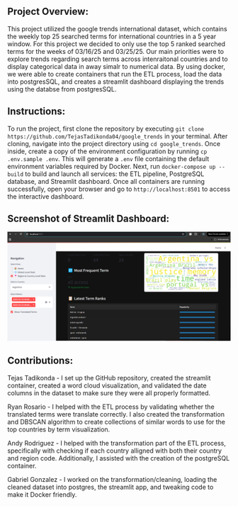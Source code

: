 ## Project Overview:

This project utilized the google trends international dataset, which contains the weekly top 25 searched terms for international countries in a 5 year window. For this project we decided to only use the top 5 ranked searched terms for the weeks of 03/16/25 and 03/25/25. Our main priorities were to explore trends regarding search terms across intenraitonal countries and to display categorical data in away simalr to numerical data. By using docker, we were able to create containers that run the ETL process, load the data into postgresSQL, and creates a streamlit dashboard displaying the trends using the databse from postgresSQL.


## Instructions:
To run the project, first clone the repository by executing `git clone https://github.com/TejasTadikonda04/google_trends` in your terminal. After cloning, navigate into the project directory using `cd google_trends`. Once inside, create a copy of the environment configuration by running `cp .env.sample .env`. This will generate a `.env` file containing the default environment variables required by Docker. Next, run `docker-compose up --build` to build and launch all services: the ETL pipeline, PostgreSQL database, and Streamlit dashboard. Once all containers are running successfully, open your browser and go to `http://localhost:8501` to access the interactive dashboard.

## Screenshot of Streamlit Dashboard:
![Alt text](/streamlit_screenshot.png)
## Contributions:

Tejas Tadikonda - I set up the GitHub repository, created the streamlit container, created a word cloud visualization, and validated the date columns in the dataset to make sure they were all properly formatted. 

Ryan Rosario - I helped with the ETL process by validating whether the translated terms were translate correctly. I also created the transformation and DBSCAN algorithm to create collections of similar words to use for the top countries by term visualization.

Andy Rodriguez - I helped with the transformation part of the ETL process, specifically with checking if each country alligned with both their country and region code. Additionally, I assisted with the creation of the postgreSQL container.

Gabriel Gonzalez - I worked on the transformation/cleaning, loading the cleaned dataset into postgres, the streamlit app, and tweaking code to make it Docker friendly. 
